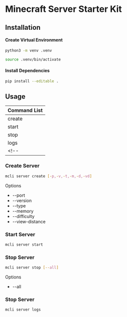 # Minecraft Server Starter Kit

## Installation

#### Create Virtual Environment
```sh
python3 -m venv .venv
```
```sh
source .venv/bin/activate
```

#### Install Dependencies
```sh
pip install --editable .
```

## Usage

| Command List |
| :--- |
| create |
| start |
| stop |
| logs |
<!-- | shell | -->


### Create Server
```sh
mcli server create [-p,-v,-t,-m,-d,-vd]
```
Options
- --port
- --version
- --type
- --memory
- --difficulty
- --view-distance


### Start Server
```sh
mcli server start
```

### Stop Server
```sh
mcli server stop [--all]
```
Options
- --all

### Stop Server
```sh
mcli server logs
```